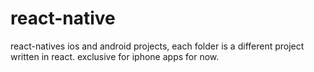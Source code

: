 # react-native
react-natives ios and android projects, each folder is a different project written in react. 
exclusive for iphone apps for now.
